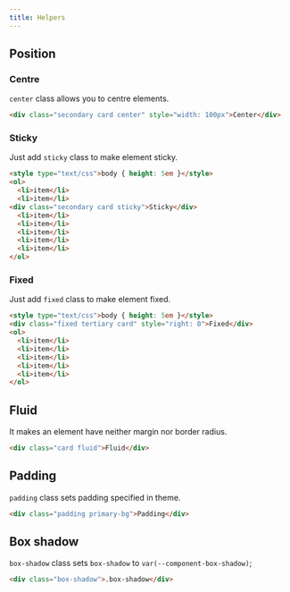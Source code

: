 ```yaml
---
title: Helpers
---
```


## Position

### Centre

`center` class allows you to centre elements.

```html
<div class="secondary card center" style="width: 100px">Center</div>
```

### Sticky

Just add `sticky` class to make element sticky.

```html
<style type="text/css">body { height: 5em }</style>
<ol>
  <li>item</li>
  <li>item</li>
<div class="secondary card sticky">Sticky</div>
  <li>item</li>
  <li>item</li>
  <li>item</li>
  <li>item</li>
  <li>item</li>
</ol>
```

### Fixed 

Just add `fixed` class to make element fixed.

```html
<style type="text/css">body { height: 5em }</style>
<div class="fixed tertiary card" style="right: 0">Fixed</div>
<ol>
  <li>item</li>
  <li>item</li>
  <li>item</li>
  <li>item</li>
  <li>item</li>
</ol>
```

## Fluid 

It makes an element have neither margin nor border radius.
```html
<div class="card fluid">Fluid</div>
```


## Padding

`padding` class sets padding specified in theme.

```html
<div class="padding primary-bg">Padding</div>
```

## Box shadow

`box-shadow` class sets `box-shadow` to `var(--component-box-shadow)`;

```html
<div class="box-shadow">.box-shadow</div>
```